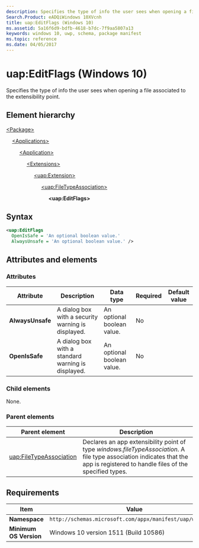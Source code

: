 ```yaml
---
description: Specifies the type of info the user sees when opening a file associated to the extensibility point (Windows 10).
Search.Product: eADQiWindows 10XVcnh
title: uap:EditFlags (Windows 10)
ms.assetid: 5a16f6d9-bdfb-4618-b7dc-7f9aa5807a13
keywords: windows 10, uwp, schema, package manifest
ms.topic: reference
ms.date: 04/05/2017
---
```


# uap:EditFlags (Windows 10)

Specifies the type of info the user sees when opening a file associated to the extensibility point.

## Element hierarchy

[\<Package\>](element-package.md)

&nbsp;&nbsp;&nbsp;&nbsp;[\<Applications\>](element-applications.md)

&nbsp;&nbsp;&nbsp;&nbsp; &nbsp;&nbsp;&nbsp;&nbsp;[\<Application\>](element-application.md)

&nbsp;&nbsp;&nbsp;&nbsp; &nbsp;&nbsp;&nbsp;&nbsp; &nbsp;&nbsp;&nbsp;&nbsp;[\<Extensions\>](element-extensions.md)

&nbsp;&nbsp;&nbsp;&nbsp; &nbsp;&nbsp;&nbsp;&nbsp; &nbsp;&nbsp;&nbsp;&nbsp; &nbsp;&nbsp;&nbsp;&nbsp;[\<uap:Extension\>](element-uap-extension.md)

&nbsp;&nbsp;&nbsp;&nbsp; &nbsp;&nbsp;&nbsp;&nbsp; &nbsp;&nbsp;&nbsp;&nbsp; &nbsp;&nbsp;&nbsp;&nbsp; &nbsp;&nbsp;&nbsp;&nbsp;[\<uap:FileTypeAssociation\>](element-uap-filetypeassociation.md)

&nbsp;&nbsp;&nbsp;&nbsp; &nbsp;&nbsp;&nbsp;&nbsp; &nbsp;&nbsp;&nbsp;&nbsp; &nbsp;&nbsp;&nbsp;&nbsp; &nbsp;&nbsp;&nbsp;&nbsp; &nbsp;&nbsp;&nbsp;&nbsp;**\<uap:EditFlags\>**

## Syntax

```xml
<uap:EditFlags
  OpenIsSafe = 'An optional boolean value.'
  AlwaysUnsafe = 'An optional boolean value.' />
```

## Attributes and elements

### Attributes

| Attribute | Description | Data type | Required | Default value |
|-|-|-|-|-|
| **AlwaysUnsafe** | A dialog box with a security warning is displayed. | An optional boolean value. | No |  |
| **OpenIsSafe** | A dialog box with a standard warning is displayed. | An optional boolean value. | No |  |

### Child elements

None.

### Parent elements

| Parent element | Description |
|-|-|
| [uap:FileTypeAssociation](element-uap-filetypeassociation.md) | Declares an app extensibility point of type *windows.fileTypeAssociation*. A file type association indicates that the app is registered to handle files of the specified types. |

## Requirements

| Item | Value |
|--|--|
| **Namespace** | `http://schemas.microsoft.com/appx/manifest/uap/windows10` |
| **Minimum OS Version** | Windows 10 version 1511 (Build 10586) |
